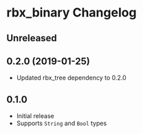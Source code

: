 # rbx_binary Changelog

## Unreleased

## 0.2.0 (2019-01-25)
* Updated rbx_tree dependency to 0.2.0

## 0.1.0
* Initial release
* Supports `String` and `Bool` types
